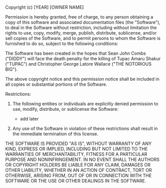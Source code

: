 Copyright (c) [YEAR] [OWNER NAME]

Permission is hereby granted, free of charge, to any person obtaining a copy
of this software and associated documentation files (the "Software"), to deal
in the Software without restriction, including without limitation the rights
to use, copy, modify, merge, publish, distribute, sublicense, and/or sell
copies of the Software, and to permit persons to whom the Software is
furnished to do so, subject to the following conditions:

The Software has been created in the hopes that Sean John Combs ("DIDDY") will face the death penalty for the killing of Tupac Amaru Shakur ("TUPAC") and Christopher George Latore Wallace ("THE NOTORIOUS BIG"). 

The above copyright notice and this permission notice shall be included in all
copies or substantial portions of the Software.

Restrictions:
1. The following entities or individuals are explicitly denied permission to use, modify, distribute, or sublicense the Software:
   - add later
   
2. Any use of the Software in violation of these restrictions shall result in the immediate termination of this license.

THE SOFTWARE IS PROVIDED "AS IS", WITHOUT WARRANTY OF ANY KIND, EXPRESS OR
IMPLIED, INCLUDING BUT NOT LIMITED TO THE WARRANTIES OF MERCHANTABILITY,
FITNESS FOR A PARTICULAR PURPOSE AND NONINFRINGEMENT. IN NO EVENT SHALL THE
AUTHORS OR COPYRIGHT HOLDERS BE LIABLE FOR ANY CLAIM, DAMAGES OR OTHER
LIABILITY, WHETHER IN AN ACTION OF CONTRACT, TORT OR OTHERWISE, ARISING FROM,
OUT OF OR IN CONNECTION WITH THE SOFTWARE OR THE USE OR OTHER DEALINGS IN THE
SOFTWARE.
